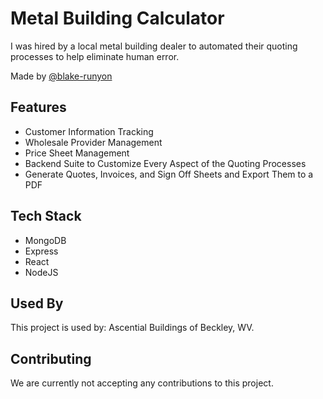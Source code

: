 # Metal Building Calculator

I was hired by a local metal building dealer to automated their quoting processes to help eliminate human error.

Made by [@blake-runyon](https://github.com/blake-runyon)

## Features

- Customer Information Tracking
- Wholesale Provider Management
- Price Sheet Management
- Backend Suite to Customize Every Aspect of the Quoting Processes
- Generate Quotes, Invoices, and Sign Off Sheets and Export Them to a PDF

## Tech Stack

- MongoDB
- Express
- React
- NodeJS

## Used By

This project is used by: Ascential Buildings of Beckley, WV.


## Contributing

We are currently not accepting any contributions to this project.

